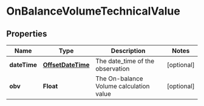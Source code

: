 
# OnBalanceVolumeTechnicalValue

## Properties
Name | Type | Description | Notes
------------ | ------------- | ------------- | -------------
**dateTime** | [**OffsetDateTime**](OffsetDateTime.md) | The date_time of the observation |  [optional]
**obv** | **Float** | The On-balance Volume calculation value |  [optional]




